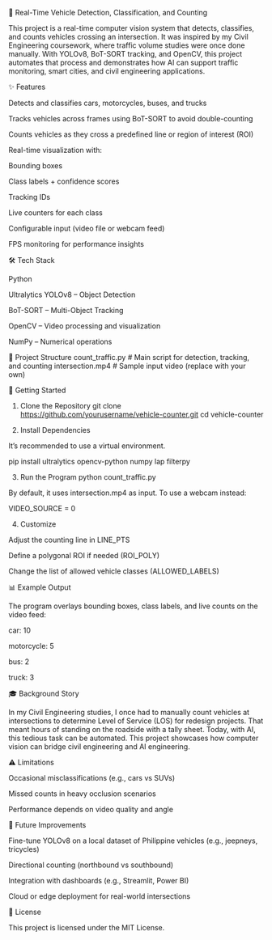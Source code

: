 🚦 Real-Time Vehicle Detection, Classification, and Counting

This project is a real-time computer vision system that detects, classifies, and counts vehicles crossing an intersection. It was inspired by my Civil Engineering coursework, where traffic volume studies were once done manually. With YOLOv8, BoT-SORT tracking, and OpenCV, this project automates that process and demonstrates how AI can support traffic monitoring, smart cities, and civil engineering applications.

✨ Features

Detects and classifies cars, motorcycles, buses, and trucks

Tracks vehicles across frames using BoT-SORT to avoid double-counting

Counts vehicles as they cross a predefined line or region of interest (ROI)

Real-time visualization with:

Bounding boxes

Class labels + confidence scores

Tracking IDs

Live counters for each class

Configurable input (video file or webcam feed)

FPS monitoring for performance insights

🛠️ Tech Stack

Python

Ultralytics YOLOv8
 – Object Detection

BoT-SORT
 – Multi-Object Tracking

OpenCV – Video processing and visualization

NumPy – Numerical operations

📂 Project Structure
count_traffic.py   # Main script for detection, tracking, and counting
intersection.mp4   # Sample input video (replace with your own)

🚀 Getting Started
1. Clone the Repository
git clone https://github.com/yourusername/vehicle-counter.git
cd vehicle-counter

2. Install Dependencies

It’s recommended to use a virtual environment.

pip install ultralytics opencv-python numpy lap filterpy

3. Run the Program
python count_traffic.py


By default, it uses intersection.mp4 as input. To use a webcam instead:

VIDEO_SOURCE = 0

4. Customize

Adjust the counting line in LINE_PTS

Define a polygonal ROI if needed (ROI_POLY)

Change the list of allowed vehicle classes (ALLOWED_LABELS)

📊 Example Output

The program overlays bounding boxes, class labels, and live counts on the video feed:

car: 10

motorcycle: 5

bus: 2

truck: 3

🎓 Background Story

In my Civil Engineering studies, I once had to manually count vehicles at intersections to determine Level of Service (LOS) for redesign projects. That meant hours of standing on the roadside with a tally sheet. Today, with AI, this tedious task can be automated. This project showcases how computer vision can bridge civil engineering and AI engineering.

⚠️ Limitations

Occasional misclassifications (e.g., cars vs SUVs)

Missed counts in heavy occlusion scenarios

Performance depends on video quality and angle

🔮 Future Improvements

Fine-tune YOLOv8 on a local dataset of Philippine vehicles (e.g., jeepneys, tricycles)

Directional counting (northbound vs southbound)

Integration with dashboards (e.g., Streamlit, Power BI)

Cloud or edge deployment for real-world intersections

📜 License

This project is licensed under the MIT License.
